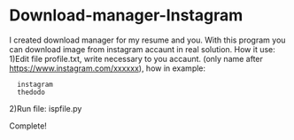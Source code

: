 # Download-manager-Instagram
 I created download manager for my resume and you.
 With this program you can download image from instagram accaunt in real solution.
 How it use:
 1)Edit file profile.txt, write necessary to you accaunt. (only name after https://www.instagram.com/xxxxxx), how in example:
    
      instagram
      thedodo
 2)Run file: ispfile.py
 
 Complete!
 
